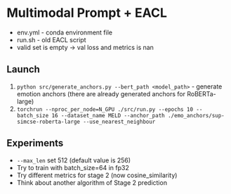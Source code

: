 # Multimodal Prompt + EACL

- env.yml - conda environment file
- run.sh - old EACL script
- valid set is empty -> val loss and metrics is nan

## Launch
1. `python src/generate_anchors.py --bert_path <model_path>` - generate emotion anchors (there are already generated anchors for RoBERTa-large)
2. `torchrun --nproc_per_node=N_GPU ./src/run.py --epochs 10 --batch_size 16 --dataset_name MELD --anchor_path ./emo_anchors/sup-simcse-roberta-large --use_nearest_neighbour`

## Experiments
- `--max_len` set 512 (default value is 256)
- Try to train with batch_size=64 in fp32
- Try different metrics for stage 2 (now cosine_similarity)
- Think about another algorithm of Stage 2 prediction